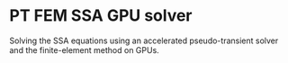 # PT FEM SSA GPU solver

Solving the SSA equations using an accelerated pseudo-transient solver and the finite-element method on GPUs.
